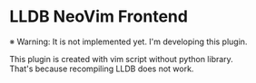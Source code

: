 # LLDB NeoVim Frontend
※ Warning: It is not implemented yet. I'm developing this plugin.

This plugin is created with vim script without python library. <br>
That's because recompiling LLDB does not work.

